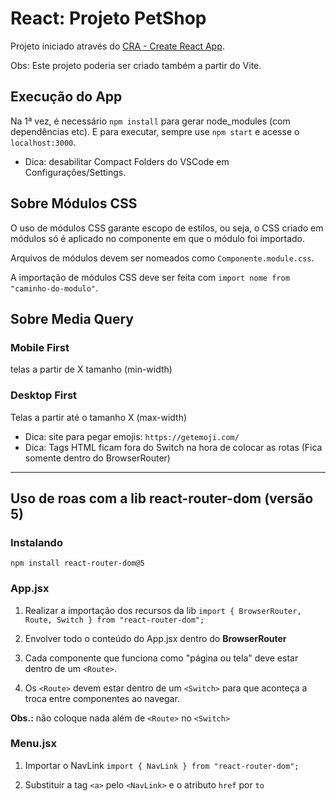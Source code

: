 # React: Projeto PetShop

Projeto iniciado através do [CRA - Create React App](https://github.com/facebook/create-react-app).

Obs: Este projeto poderia ser criado também a partir do Vite.

## Execução do App

Na 1ª vez, é necessário `npm install` para gerar node_modules (com dependências etc).
E para executar, sempre use `npm start` e acesse o `localhost:3000`.

- Dica: desabilitar Compact Folders do VSCode em Configurações/Settings.

## Sobre Módulos CSS

O uso de módulos CSS garante escopo de estilos, ou seja, o CSS criado em módulos só é aplicado no componente em que o módulo foi importado.

Arquivos de módulos devem ser nomeados como `Componente.module.css`.

A importação de módulos CSS deve ser feita com `import nome from "caminho-do-modulo"`.

## Sobre Media Query

### Mobile First

telas a partir de X tamanho (min-width)

### Desktop First

Telas a partir até o tamanho X (max-width)

- Dica: site para pegar emojis: `https://getemoji.com/`
- Dica: Tags HTML ficam fora do Switch na hora de colocar as rotas (Fica somente dentro do BrowserRouter)

---

## Uso de roas com a lib react-router-dom (versão 5)

### Instalando

`npm install react-router-dom@5`

### App.jsx

1. Realizar a importação dos recursos da lib
   `import { BrowserRouter, Route, Switch } from "react-router-dom";`

2. Envolver todo o conteúdo do App.jsx dentro do **BrowserRouter**

3. Cada componente que funciona como "página ou tela" deve estar dentro de um `<Route>`.

4. Os `<Route>` devem estar dentro de um `<Switch>` para que aconteça a troca entre componentes ao navegar.

**Obs.:** não coloque nada além de `<Route>` no `<Switch>`

### Menu.jsx

1. Importar o NavLink
   `import { NavLink } from "react-router-dom";`

2. Substituir a tag `<a>` pelo `<NavLink>` e o atributo `href` por `to`

